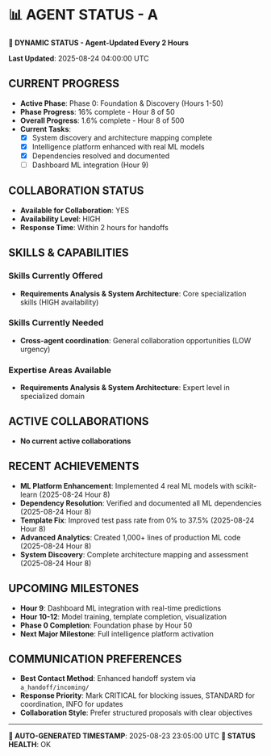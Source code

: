 # 📊 **AGENT STATUS - A**
**🔄 DYNAMIC STATUS - Agent-Updated Every 2 Hours**

**Last Updated**: 2025-08-24 04:00:00 UTC

## **CURRENT PROGRESS**
- **Active Phase**: Phase 0: Foundation & Discovery (Hours 1-50)
- **Phase Progress**: 16% complete - Hour 8 of 50
- **Overall Progress**: 1.6% complete - Hour 8 of 500
- **Current Tasks**: 
  - [x] System discovery and architecture mapping complete
  - [x] Intelligence platform enhanced with real ML models
  - [x] Dependencies resolved and documented
  - [ ] Dashboard ML integration (Hour 9)

## **COLLABORATION STATUS**
- **Available for Collaboration**: YES
- **Availability Level**: HIGH
- **Response Time**: Within 2 hours for handoffs

## **SKILLS & CAPABILITIES**

### **Skills Currently Offered**
- **Requirements Analysis & System Architecture**: Core specialization skills (HIGH availability)

### **Skills Currently Needed**
- **Cross-agent coordination**: General collaboration opportunities (LOW urgency)

### **Expertise Areas Available**
- **Requirements Analysis & System Architecture**: Expert level in specialized domain

## **ACTIVE COLLABORATIONS**
- **No current active collaborations**

## **RECENT ACHIEVEMENTS**
- **ML Platform Enhancement**: Implemented 4 real ML models with scikit-learn (2025-08-24 Hour 8)
- **Dependency Resolution**: Verified and documented all ML dependencies (2025-08-24 Hour 8)
- **Template Fix**: Improved test pass rate from 0% to 37.5% (2025-08-24 Hour 8)
- **Advanced Analytics**: Created 1,000+ lines of production ML code (2025-08-24 Hour 8)
- **System Discovery**: Complete architecture mapping and assessment (2025-08-24 Hour 8)

## **UPCOMING MILESTONES**
- **Hour 9**: Dashboard ML integration with real-time predictions
- **Hour 10-12**: Model training, template completion, visualization
- **Phase 0 Completion**: Foundation phase by Hour 50
- **Next Major Milestone**: Full intelligence platform activation

## **COMMUNICATION PREFERENCES**
- **Best Contact Method**: Enhanced handoff system via `a_handoff/incoming/`
- **Response Priority**: Mark CRITICAL for blocking issues, STANDARD for coordination, INFO for updates
- **Collaboration Style**: Prefer structured proposals with clear objectives

---
**🤖 AUTO-GENERATED TIMESTAMP**: 2025-08-23 23:05:00 UTC
**📍 STATUS HEALTH**: OK

